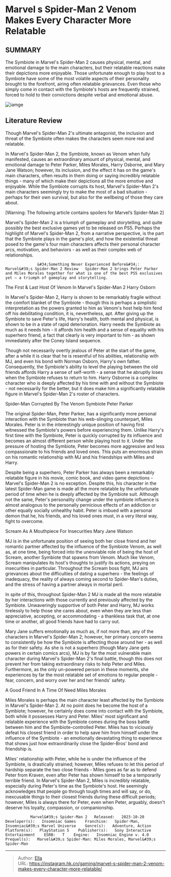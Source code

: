 # Marvel s Spider-Man 2 Venom Makes Every Character More Relatable


## SUMMARY 



  The Symbiote in Marvel&#39;s Spider-Man 2 causes physical, mental, and emotional damage to the main characters, but their relatable reactions make their depictions more enjoyable.   Those unfortunate enough to play host to a Symbiote have some of the most volatile aspects of their personality brought to the forefront, airing often relatable grievances.   Even those who simply come in contact with the Symbiote&#39;s hosts are frequently strained, forced to hold to their convictions despite verbal and emotional abuse.  

![iamge](https://static1.srcdn.com/wordpress/wp-content/uploads/2023/11/1-marvel-s-spider-man-2-venom-makes-every-character-more-relatable.jpg)

## Literature Review

Though Marvel&#39;s Spider-Man 2&#39;s ultimate antagonist, the inclusion and threat of the Symbiote often makes the characters seem more real and relatable.




In Marvel&#39;s Spider-Man 2, the Symbiote, known as Venom when fully manifested, causes an extraordinary amount of physical, mental, and emotional damage to Peter Parker, Miles Morales, Harry Osborne, and Mary Jane Watson; however, its inclusion, and the effect it has on the game&#39;s main characters, often results in them doing or saying incredibly relatable things - many of which make their depictions all the more emotive and enjoyable. While the Symbiote corrupts its host, Marvel&#39;s Spider-Man 2&#39;s main characters seemingly try to make the most of a bad situation - perhaps for their own survival, but also for the wellbeing of those they care about.




[Warning: The following article contains spoilers for Marvel’s Spider-Man 2]

Marvel&#39;s Spider-Man 2 is a triumph of gameplay and storytelling, and quite possibly the best exclusive games yet to be released on PS5. Perhaps the highlight of Marvel&#39;s Spider-Man 2, from a narrative perspective, is the part that the Symbiote plays in the game&#39;s plot, and how the existential threat posed to the game&#39;s four main characters affects their personal character arcs, motivation, and behaviors - as well as their complex web of relationships.

                  &#34;Something Never Experienced Before&#34;: Marvel&#39;s Spider-Man 2 Review   Spider-Man 2 brings Peter Parker and Miles Morales together for what is one of the best PS5 exclusives yet – a triumph of gameplay and storytelling.    


 The First &amp; Last Host Of Venom In Marvel&#39;s Spider-Man 2 
Harry Osborn
         




In Marvel&#39;s Spider-Man 2, Harry is shown to be remarkably fragile without the comfort blanket of the Symbiote - though this is perhaps a simplistic interpretation as the powers granted to him as Venom&#39;s host help him fend off his debilitating condition, it is, nevertheless, apt. After giving up the Symbiote to save Peter&#39;s life, Harry&#39;s health, both mental and physical, is shown to be in a state of rapid deterioration. Harry needs the Symbiote as much as it needs him - it affords him health and a sense of equality with his superhero friend, a fact that clearly is very important to him - as shown immediately after the Coney Island sequence.

Though not necessarily overtly jealous of Peter at the start of the game, after a while it is clear that he is resentful of his abilities, relationship with MJ, and even his bond with Norman Osborn, Harry&#39;s own father. Consequently, the Symbiote&#39;s ability to level the playing between the old friends affords Harry a sense of self-worth - a sense that he abruptly loses when the Symbiote refuses to return to him. Harry Osborne is a complex character who is deeply affected by his time with and without the Symbiote - not necessarily for the better, but it does make him a significantly relatable figure in Marvel&#39;s Spider-Man 2&#39;s roster of characters.






 Spider-Man Corrupted By The Venom Symbiote 
Peter Parker
         

The original Spider-Man, Peter Parker, has a significantly more personal interaction with the Symbiote than his web-slinging counterpart, Miles Morales. Peter is in the interestingly unique position of having first witnessed the Symbiote&#39;s powers before experiencing them. Unlike Harry&#39;s first time with the Symbiote, Peter is quickly corrupted by its influence and becomes an almost different person while playing host to it. Under the pressure of hosting the Symbiote, Peter becomes more aggressive and less compassionate to his friends and loved ones. This puts an enormous strain on his romantic relationship with MJ and his friendships with Miles and Harry.

Despite being a superhero, Peter Parker has always been a remarkably relatable figure in his movie, comic book, and video game depictions - Marvel&#39;s Spider-Man 2 is no exception. Despite this, his character in the latest Spider-Man game is made all the more relatable by the unfortunate period of time when he is deeply affected by the Symbiote suit. Although not the same, Peter&#39;s personality change under the symbiote influence is almost analogous to the personally pernicious effects of an addiction or other equally socially unhealthy habit. Peter is imbued with a personal demon that he, his friends, and his loved ones must, in a very literal way, fight to overcome.






 Scream As A Mouthpiece For Insecurities 
Mary Jane Watson
         

MJ is in the unfortunate position of seeing both her close friend and her romantic partner affected by the influence of the Symbiote Venom, as well as, at one time, being forced into the unenviable role of being the host of Scream, another Symbiote that spawns from Venom. Much like Venom, Scream manipulates its host&#39;s thoughts to justify its actions, preying on insecurities in particular. Throughout the Scream boss fight, MJ airs grievances about the difficulties of dating a superhero - the feelings of inadequacy, the reality of always coming second to Spider-Man&#39;s duties, and the stress of having a partner always in mortal peril.

In spite of this, throughout Spider-Man 2 MJ is made all the more relatable by her interactions with those currently and previously affected by the Symbiote. Unwaveringly supportive of both Peter and Harry, MJ works tirelessly to help those she cares about, even when they are less than appreciative, accepting, or accommodating - a thankless task that, at one time or another, all good friends have had to carry out.




Mary Jane suffers emotionally as much as, if not more than, any of the characters in Marvel&#39;s Spider-Man 2; however, her primary concern seems to consistently be how the Symbiote is affecting those around her - as well as for their safety. As she is not a superhero (though Mary Jane gets powers in certain comics arcs), MJ is by far the most vulnerable main character during Marvel&#39;s Spider-Man 2&#39;s final battle, though this does not prevent her from taking extraordinary risks to help Peter and Miles. Furthermore, as the only un-powered person in these moments, she experiences by far the most relatable set of emotions to regular people - fear, concern, and worry over her and her friends&#39; safety.



 A Good Friend In A Time Of Need 
Miles Morales
         

Miles Morales is perhaps the main character least affected by the Symbiote in Marvel&#39;s Spider-Man 2. At no point does he become the host of a Symbiote; however, he certainly does come into contact with the Symbiote, both while it possesses Harry and Peter. Miles&#39; most significant and relatable experience with the Symbiote comes during the boss battle between him and the Symbiote-controlled Peter. Miles has to viciously defeat his closest friend in order to help save him from himself under the influence of the Symbiote - an emotionally devastating thing to experience that shows just how extraordinarily close the Spider-Bros&#39; bond and friendship is.




Miles&#39; relationship with Peter, while he is under the influence of the Symbiote, is drastically strained; however, Miles refuses to let this period of hardship separate the two close friends - Miles goes as far as to defend Peter from Kraven, even after Peter has shown himself to be a temporarily terrible friend. In Marvel&#39;s Spider-Man 2, Miles is incredibly relatable, especially during Peter&#39;s time as the Symbiote&#39;s host. He seemingly acknowledges that people go through tough times and will say, or do, inexcusable things to their closest friends during these difficult periods; however, Miles is always there for Peter, even when Peter, arguably, doesn&#39;t deserve his loyalty, compassion, or companionship.

               Marvel&#39;s Spider-Man 2   Released:   2023-10-20    Developer(s):   Insomniac Games    Franchise:   Spider-Man, Insomniac&#39;s Marvel Universe    Genre(s):   Adventure, Action    Platform(s):   PlayStation 5    Publisher(s):   Sony Interactive Entertainment    ESRB:   T    Engine:   Insomniac Engine v. 4.0    Prequel(s):   Marvel&#39;s Spider-Man: Miles Morales, Marvel&#39;s Spider-Man      

---

> Author: [Ella](https://instagram.hk.cn/)  
> URL: https://instagram.hk.cn/gaming/marvel-s-spider-man-2-venom-makes-every-character-more-relatable/  


